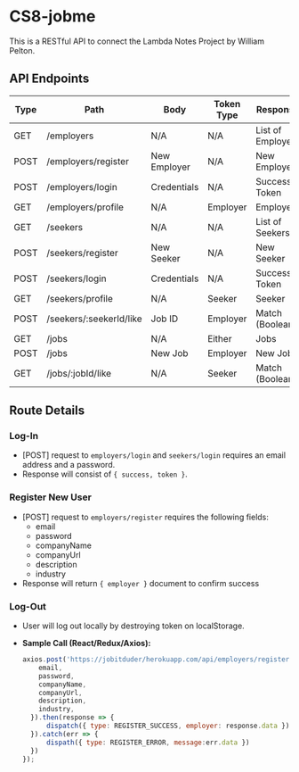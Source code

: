 # CS8-jobme

This is a RESTful API to connect the Lambda Notes Project by William Pelton.

## API Endpoints

| Type | Path                    | Body         | Token Type | Response          |
| ---- | ----------------------- | ------------ | ---------- | ----------------- |
| GET  | /employers              | N/A          | N/A        | List of Employers |
| POST | /employers/register     | New Employer | N/A        | New Employer      |
| POST | /employers/login        | Credentials  | N/A        | Success, Token    |
| GET  | /employers/profile      | N/A          | Employer   | Employer          |
| GET  | /seekers                | N/A          | N/A        | List of Seekers   |
| POST | /seekers/register       | New Seeker   | N/A        | New Seeker        |
| POST | /seekers/login          | Credentials  | N/A        | Success, Token    |
| GET  | /seekers/profile        | N/A          | Seeker     | Seeker            |
| POST | /seekers/:seekerId/like | Job ID       | Employer   | Match (Boolean)   |
| GET  | /jobs                   | N/A          | Either     | Jobs              |
| POST | /jobs                   | New Job      | Employer   | New Job           |
| GET  | /jobs/:jobId/like       | N/A          | Seeker     | Match (Boolean)   |

## Route Details

### Log-In

- [POST] request to `employers/login` and `seekers/login` requires an email address and a password.  
- Response will consist of `{ success, token }`.

### Register New User

- [POST] request to `employers/register` requires the following fields:
  - email
  - password
  - companyName
  - companyUrl
  - description
  - industry
- Response will return `{ employer }` document to confirm success

### Log-Out

- User will log out locally by destroying token on localStorage.


- **Sample Call (React/Redux/Axios):**

  ```javascript
  axios.post('https://jobitduder/herokuapp.com/api/employers/register', {
      email,
      password,
      companyName,
      companyUrl,
      description,
      industry,
    }).then(response => {
        dispatch({ type: REGISTER_SUCCESS, employer: response.data })
    }).catch(err => {
        dispath({ type: REGISTER_ERROR, message:err.data })
    })
  });
  ```
